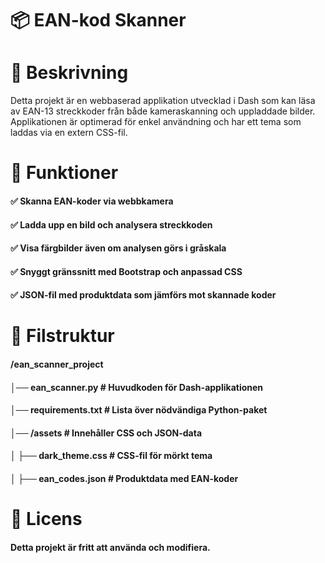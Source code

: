 # 📦 EAN-kod Skanner
#
# 📝 Beskrivning
Detta projekt är en webbaserad applikation utvecklad i Dash som kan läsa av EAN-13 streckkoder från både kameraskanning och uppladdade bilder. Applikationen är optimerad för enkel användning och har ett tema som laddas via en extern CSS-fil.

# 🚀 Funktioner
#### ✅ Skanna EAN-koder via webbkamera
#### ✅ Ladda upp en bild och analysera streckkoden
#### ✅ Visa färgbilder även om analysen görs i gråskala
#### ✅ Snyggt gränssnitt med Bootstrap och anpassad CSS
#### ✅ JSON-fil med produktdata som jämförs mot skannade koder

# 📁 Filstruktur
#### /ean_scanner_project
#### │── ean_scanner.py        # Huvudkoden för Dash-applikationen
#### │── requirements.txt      # Lista över nödvändiga Python-paket
#### │── /assets               # Innehåller CSS och JSON-data
#### │   ├── dark_theme.css    # CSS-fil för mörkt tema
#### │   ├── ean_codes.json    # Produktdata med EAN-koder



# 📜 Licens
#### Detta projekt är fritt att använda och modifiera.

